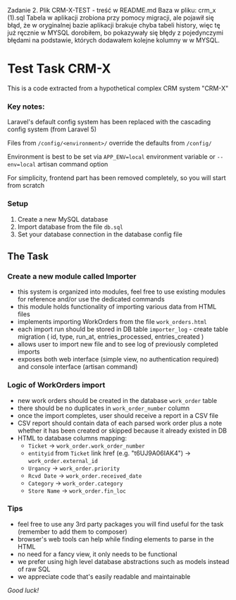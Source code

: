 Zadanie 2. Plik CRM-X-TEST - treść w README.md
Baza w pliku: crm_x (1).sql
Tabela w aplikacji zrobiona przy pomocy migracji, ale pojawił się błąd, że w oryginalnej bazie aplikacji brakuje chyba tabeli history, więc tę już ręcznie w MYSQL dorobiłem, bo pokazywały się błędy z pojedynczymi błędami na podstawie, których dodawałem kolejne kolumny w w MYSQL. 



# Test Task CRM-X

This is a code extracted from a hypothetical complex CRM system "CRM-X"

### Key notes:

Laravel's default config system has been replaced with the cascading config system (from Laravel 5)

Files from `/config/<environment>/` override the defaults from `/config/`

Environment is best to be set via `APP_ENV=local` environment variable or `--env=local` artisan command option

For simplicity, frontend part has been removed completely, so you will start from scratch

### Setup

1. Create a new MySQL database
2. Import database from the file `db.sql`
3. Set your database connection in the database config file

## The Task

### Create a new module called Importer
- this system is organized into modules, feel free to use existing modules for reference and/or use the dedicated commands
- this module holds functionality of importing various data from HTML files
- implements importing WorkOrders from the file `work_orders.html`
- each import run should be stored in DB table `importer_log` - create table migration ( id, type, run_at, entries_processed, entries_created )
- allows user to import new file and to see log of previously completed imports
- exposes both web interface (simple view, no authentication required) and console interface (artisan command)

### Logic of WorkOrders import
- new work orders should be created in the database `work_order` table
- there should be no duplicates in `work_order_number` column
- once the import completes, user should receive a report in a CSV file
- CSV report should contain data of each parsed work order plus a note whether it has been created or skipped because it already existed in DB
- HTML to database columns mapping:
  - `Ticket` -> `work_order.work_order_number`
  - `entityid` from `Ticket` link href (e.g. "t6UJ9A06IAK4") -> `work_order.external_id`
  - `Urgancy` -> `work_order.priority`
  - `Rcvd Date` -> `work_order.received_date`
  - `Category` -> `work_order.category`
  - `Store Name` -> `work_order.fin_loc`

### Tips
- feel free to use any 3rd party packages you will find useful for the task (remember to add them to composer)
- browser's web tools can help while finding elements to parse in the HTML
- no need for a fancy view, it only needs to be functional
- we prefer using high level database abstractions such as models instead of raw SQL
- we appreciate code that's easily readable and maintainable

*Good luck!*
